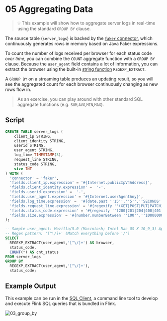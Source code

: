 # 05 Aggregating Data

> :bulb: This example will show how to aggregate server logs in real-time using the standard `GROUP BY` clause.

The source table (`server_logs`) is backed by the [`faker` connector](https://github.com/knaufk/flink-faker), which continuously generates rows in memory based on Java Faker expressions.

To count the number of logs received per browser for each status code _over time_, you can combine the `COUNT` aggregate function with a `GROUP BY` clause. Because the `user_agent` field contains a lot of information, you can extract the browser using the built-in [string function](https://ci.apache.org/projects/flink/flink-docs-release-1.11/dev/table/functions/systemFunctions.html#string-functions) `REGEXP_EXTRACT`.

A `GROUP BY` on a streaming table produces an updating result, so you will see the aggregated count for each browser continuously changing as new rows flow in.

> As an exercise, you can play around with other standard SQL aggregate functions (e.g. `SUM`,`AVG`,`MIN`,`MAX`).

## Script

```sql
CREATE TABLE server_logs ( 
    client_ip STRING,
    client_identity STRING, 
    userid STRING, 
    user_agent STRING,
    log_time TIMESTAMP(3),
    request_line STRING, 
    status_code STRING, 
    size INT
) WITH (
  'connector' = 'faker', 
  'fields.client_ip.expression' = '#{Internet.publicIpV4Address}',
  'fields.client_identity.expression' =  '-',
  'fields.userid.expression' =  '-',
  'fields.user_agent.expression' = '#{Internet.userAgentAny}',
  'fields.log_time.expression' =  '#{date.past ''15'',''5'',''SECONDS''}',
  'fields.request_line.expression' = '#{regexify ''(GET|POST|PUT|PATCH){1}''} #{regexify ''(/search\.html|/login\.html|/prod\.html|cart\.html|/order\.html){1}''} #{regexify ''(HTTP/1\.1|HTTP/2|/HTTP/1\.0){1}''}',
  'fields.status_code.expression' = '#{regexify ''(200|201|204|400|401|403|301){1}''}',
  'fields.size.expression' = '#{number.numberBetween ''100'',''10000000''}'
);

-- Sample user_agent: Mozilla/5.0 (Macintosh; Intel Mac OS X 10_9_3) AppleWebKit/537.75.14 (KHTML, like Gecko) Version/7.0.3 Safari/7046A194A
-- Regex pattern: '[^\/]+' (Match everything before '/')
SELECT 
  REGEXP_EXTRACT(user_agent,'[^\/]+') AS browser,
  status_code, 
  COUNT(*) AS cnt_status
FROM server_logs
GROUP BY 
  REGEXP_EXTRACT(user_agent,'[^\/]+'),
  status_code;
```

## Example Output

This example can be run in the [SQL Client](https://ci.apache.org/projects/flink/flink-docs-stable/dev/table/sqlClient.html), a command line tool to develop and execute Flink SQL queries that is bundled in Flink.

![03_group_by](https://user-images.githubusercontent.com/23521087/101014385-19293780-3566-11eb-9d81-9c99d6ffa7e4.gif)
